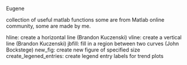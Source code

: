 Eugene

collection of useful matlab functions
some are from Matlab online community, some are made by me. 

hline:                  create a horizontal line (Brandon Kuczenski)
vline:                  create a vertical line (Brandon Kuczenski)
jbfill:                 fill in a region between two curves (John Bockstege)
new_fig:                create new figure of specified size
create_legened_entries: create legend entry labels for trend plots
